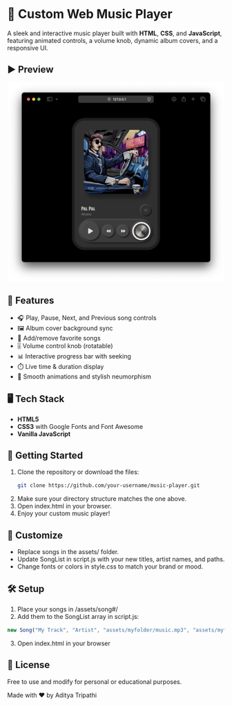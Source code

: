 # 🎵 Custom Web Music Player

A sleek and interactive music player built with **HTML**, **CSS**, and **JavaScript**, featuring animated controls, a volume knob, dynamic album covers, and a responsive UI.

## ▶️ Preview

![screenshot](./assets/screenshot.png)

## 🔧 Features

- 🎧 Play, Pause, Next, and Previous song controls
- 🖼️ Album cover background sync
- 💓 Add/remove favorite songs
- 🎚️ Volume control knob (rotatable)
- 📊 Interactive progress bar with seeking
- ⏱️ Live time & duration display
- 🎨 Smooth animations and stylish neumorphism

## 🖥️ Tech Stack

- **HTML5**
- **CSS3** with Google Fonts and Font Awesome
- **Vanilla JavaScript**

## 🚀 Getting Started

1. Clone the repository or download the files:
   ```bash
   git clone https://github.com/your-username/music-player.git
    ```
2. Make sure your directory structure matches the one above.
3. Open index.html in your browser.
4. Enjoy your custom music player!


## 📝 Customize

- Replace songs in the assets/ folder.
- Update SongList in script.js with your new titles, artist names, and paths.
- Change fonts or colors in style.css to match your brand or mood.

## 🛠️ Setup

1. Place your songs in /assets/song#/
2. Add them to the SongList array in script.js:
```js
new Song("My Track", "Artist", "assets/myfolder/music.mp3", "assets/myfolder/cover.png")
```
3. Open index.html in your browser

## 📃 License
Free to use and modify for personal or educational purposes.

Made with ❤️ by Aditya Tripathi